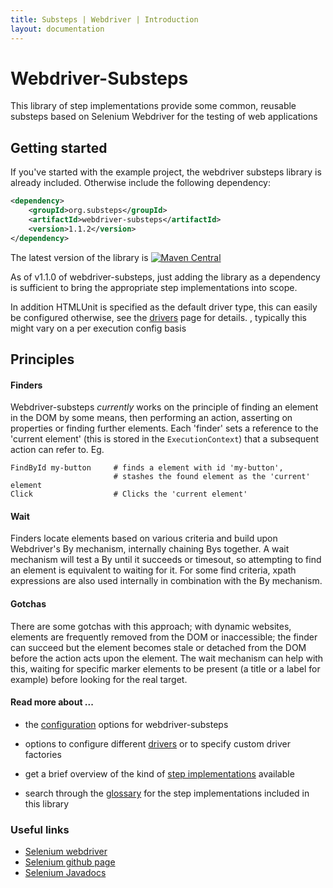 ```yaml
---
title: Substeps | Webdriver | Introduction
layout: documentation
---
```


Webdriver-Substeps
============

This library of step implementations provide some common, reusable substeps based on Selenium Webdriver for the testing of web applications 

Getting started
---------------
If you've started with the example project, the webdriver substeps library is already included.  Otherwise include the following dependency:

``` xml
<dependency>
    <groupId>org.substeps</groupId>
    <artifactId>webdriver-substeps</artifactId>
    <version>1.1.2</version>
</dependency>
```

The latest version of the library is [![Maven Central](https://img.shields.io/maven-central/v/org.substeps/webdriver-substeps.png?label=webdriver-substeps)](https://maven-badges.herokuapp.com/maven-central/org.substeps/webdriver-substeps) 

As of v1.1.0 of webdriver-substeps, just adding the library as a dependency is sufficient to bring the appropriate step implementations into scope.  

In addition HTMLUnit is specified as the default driver type, this can easily be configured otherwise, see the [drivers](../drivers) page for details. , typically this might vary on a per execution config basis

Principles
----------

#### Finders

Webdriver-substeps *currently* works on the principle of finding an element in the DOM by some means, then performing an action, asserting on properties or finding further elements.  Each 'finder' sets a reference to the 'current element' (this is stored in the `ExecutionContext`) that a subsequent action can refer to.  Eg.

``` 
FindById my-button     # finds a element with id 'my-button', 
                       # stashes the found element as the 'current' element
Click                  # Clicks the 'current element'
```

#### Wait

Finders locate elements based on various criteria and build upon Webdriver's By mechanism, internally chaining Bys together.  A wait mechanism will test a By until it succeeds or timesout, so attempting to find an element is equivalent to waiting for it.  For some find criteria, xpath expressions are also used internally in combination with the By mechanism.  

#### Gotchas

There are some gotchas with this approach; with dynamic websites, elements are frequently removed from the DOM or inaccessible; the finder can succeed but the element becomes stale or detached from the DOM before the action acts upon the element.  The wait mechanism can help with this, waiting for specific marker elements to be present (a title or a label for example) before looking for the real target.


#### Read more about ...

- the [configuration](../configuration) options for webdriver-substeps

- options to configure different [drivers](../drivers) or to specify custom driver factories

- get a brief overview of the kind of [step implementations](../step-implementations) available

- search through the [glossary](../glossary) for the step implementations included in this library





### Useful links
* [Selenium webdriver](http://www.seleniumhq.org/docs/03_webdriver.jsp)
* [Selenium github page](https://github.com/seleniumhq/selenium)
* [Selenium Javadocs](http://seleniumhq.github.io/selenium/docs/api/java/index.html)